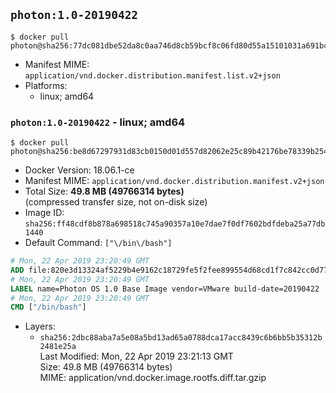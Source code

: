 ## `photon:1.0-20190422`

```console
$ docker pull photon@sha256:77dc081dbe52da8c0aa746d8cb59bcf8c06fd80d55a15101031a691bcc74ecdf
```

-	Manifest MIME: `application/vnd.docker.distribution.manifest.list.v2+json`
-	Platforms:
	-	linux; amd64

### `photon:1.0-20190422` - linux; amd64

```console
$ docker pull photon@sha256:be8d67297931d83cb0150d01d557d82062e25c89b42176be78339b254960ded2
```

-	Docker Version: 18.06.1-ce
-	Manifest MIME: `application/vnd.docker.distribution.manifest.v2+json`
-	Total Size: **49.8 MB (49766314 bytes)**  
	(compressed transfer size, not on-disk size)
-	Image ID: `sha256:ff48cdf8b878a698518c745a90357a10e7dae7f0df7602bdfdeba25a77db1440`
-	Default Command: `["\/bin\/bash"]`

```dockerfile
# Mon, 22 Apr 2019 23:20:49 GMT
ADD file:820e3d13324af5229b4e9162c18729fe5f2fee899554d68cd1f7c842cc0d77ea in / 
# Mon, 22 Apr 2019 23:20:49 GMT
LABEL name=Photon OS 1.0 Base Image vendor=VMware build-date=20190422
# Mon, 22 Apr 2019 23:20:49 GMT
CMD ["/bin/bash"]
```

-	Layers:
	-	`sha256:2dbc88aba7a5e08a5bd13ad65a0788dca17acc8439c6b6bb5b35312b2481e25a`  
		Last Modified: Mon, 22 Apr 2019 23:21:13 GMT  
		Size: 49.8 MB (49766314 bytes)  
		MIME: application/vnd.docker.image.rootfs.diff.tar.gzip
